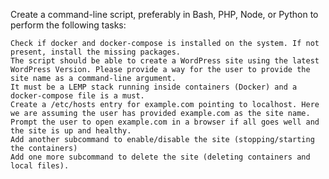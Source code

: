 Create a command-line script, preferably in Bash, PHP, Node, or Python to perform the following tasks:

    Check if docker and docker-compose is installed on the system. If not present, install the missing packages.
    The script should be able to create a WordPress site using the latest WordPress Version. Please provide a way for the user to provide the site name as a command-line argument.
    It must be a LEMP stack running inside containers (Docker) and a docker-compose file is a must.
    Create a /etc/hosts entry for example.com pointing to localhost. Here we are assuming the user has provided example.com as the site name.
    Prompt the user to open example.com in a browser if all goes well and the site is up and healthy.
    Add another subcommand to enable/disable the site (stopping/starting the containers)
    Add one more subcommand to delete the site (deleting containers and local files).
